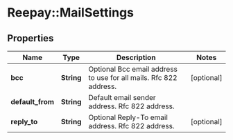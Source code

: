 # Reepay::MailSettings

## Properties
Name | Type | Description | Notes
------------ | ------------- | ------------- | -------------
**bcc** | **String** | Optional Bcc email address to use for all mails. Rfc 822 address. | [optional] 
**default_from** | **String** | Default email sender address. Rfc 822 address. | 
**reply_to** | **String** | Optional Reply-To email address. Rfc 822 address. | [optional] 


